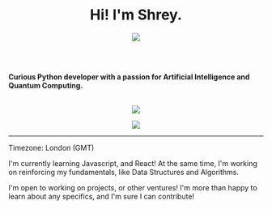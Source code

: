 <h1 align="center">Hi! I'm Shrey.</h1>

<p align="center">

<a href="shreybiswas.bio.link">
<img src="https://img.shields.io/badge/-Personal Website-blue?style=for-the-badge"/>
</a>

</p>

<br />
<br />

<b>Curious Python developer with a passion for Artificial Intelligence and Quantum Computing.</b>
<br />
<br />

<p align="center"> <img src="https://github-readme-stats.vercel.app/api?username=streaksharn&hide=stars&count_private=true&show_icons=true&theme=radical&title_color=00b8ff&text_color=00ff9f"/>
</p>

<p align="center"> <img src="https://github-readme-stats.vercel.app/api/pin/?username=streaksharn&repo=maze-algorithms&show_owner=true"/>
</p>

---

Timezone: London (GMT)

I'm currently learning Javascript, and React! At the same time, I'm working on reinforcing my fundamentals, like Data Structures and Algorithms.

I'm open to working on projects, or other ventures! I'm more than happy to learn about any specifics, and I'm sure I can contribute!
                                                                                        
<!--
**StreakSharn/StreakSharn** is a ✨ _special_ ✨ repository because its `README.md` (this file) appears on your GitHub profile.

Here are some ideas to get you started:

- 🔭 I’m currently working on ...
- 🌱 I’m currently learning ...
- 👯 I’m looking to collaborate on ...
- 🤔 I’m looking for help with ...
- 💬 Ask me about ...
- 📫 How to reach me: ...
- 😄 Pronouns: ...
- ⚡ Fun fact: ...
-->
